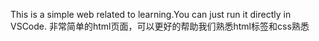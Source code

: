 This is a simple web related to learning.You can just run it directly in VSCode.
非常简单的html页面，可以更好的帮助我们熟悉html标签和css熟悉
